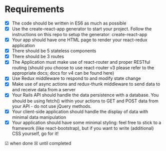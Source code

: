 # Requirements

* ☒ The code should be written in ES6 as much as possible
* ☒ Use the create-react-app generator to start your project.
    Follow the instructions on this repo to setup the generator: create-react-app
* ☒ Your app should have one HTML page to render your react-redux application
* ☒ There should be 5 stateless components
* ☒ There should be 3 routes
* ☒ The Application must make use of react-router and proper RESTful routing (should you choose to use react-router v3 please refer to the appropriate docs; docs for v4 can be found here)
* ☒ Use Redux middleware to respond to and modify state change
* ☒ Make use of async actions and redux-thunk middleware to send data to and receive data from a server
* ☒ Your Rails API should handle the data persistence with a database. You should be using fetch() within your actions to GET and POST data from your API - do not use jQuery methods.
* ☒ Your client-side application should handle the display of data with minimal data manipulation
* ☒ Your application should have some minimal styling: feel free to stick to a framework (like react-bootstrap), but if you want to write (additional) CSS yourself, go for it!


☑ when done
☒ until completed
